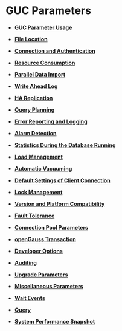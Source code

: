 # GUC Parameters<a name="EN-US_TOPIC_0242371481"></a>

-   **[GUC Parameter Usage](guc-parameter-usage.md)**  

-   **[File Location](file-location.md)**  

-   **[Connection and Authentication](connection-and-authentication.md)**  

-   **[Resource Consumption](resource-consumption.md)**  

-   **[Parallel Data Import](parallel-data-import.md)**  

-   **[Write Ahead Log](write-ahead-log.md)**  

-   **[HA Replication](ha-replication.md)**  

-   **[Query Planning](query-planning.md)**  

-   **[Error Reporting and Logging](error-reporting-and-logging.md)**  

-   **[Alarm Detection](alarm-detection.md)**  

-   **[Statistics During the Database Running](statistics-during-the-database-running.md)**  

-   **[Load Management](load-management.md)**  

-   **[Automatic Vacuuming](automatic-vacuuming.md)**  

-   **[Default Settings of Client Connection](default-settings-of-client-connection.md)**  

-   **[Lock Management](lock-management.md)**  

-   **[Version and Platform Compatibility](version-and-platform-compatibility.md)**  

-   **[Fault Tolerance](fault-tolerance.md)**  

-   **[Connection Pool Parameters](connection-pool-parameters.md)**  

-   **[openGauss Transaction](opengauss-transaction.md)**  

-   **[Developer Options](developer-options.md)**  

-   **[Auditing](auditing.md)**  

-   **[Upgrade Parameters](upgrade-parameters.md)**  

-   **[Miscellaneous Parameters](miscellaneous-parameters.md)**  

-   **[Wait Events](wait-events-27.md)**  

-   **[Query](query-28.md)**  

-   **[System Performance Snapshot](system-performance-snapshot.md)**  


